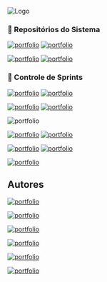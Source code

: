 
![Logo](https://i.imgur.com/qMllffc.png)
 
### 📑 Repositórios do Sistema

[![portfolio](https://img.shields.io/badge/ALPHA_SYSTEM-WEB-00cc99?style=for-the-badge&logo=visualstudiocode&logoColor=white)](https://github.com/giovane-breno/alpha-system-web)
[![portfolio](https://img.shields.io/badge/ALPHA_SYSTEM-DESKTOP-00ccff?style=for-the-badge&logo=visualstudiocode&logoColor=white)](https://github.com/giovane-breno/alpha-system-desktop)

[![portfolio](https://img.shields.io/badge/ALPHA_SYSTEM-MOBILE-ff9933?style=for-the-badge&logo=visualstudiocode&logoColor=white)](https://github.com/giovane-breno/alpha-system-mobile)
[![portfolio](https://img.shields.io/badge/ALPHA_SYSTEM-API-ff0000?style=for-the-badge&logo=visualstudiocode&logoColor=white)](https://github.com/giovane-breno/api-payroll)

### 🔗 Controle de Sprints
[![portfolio](https://img.shields.io/badge/SPRINT_01-CONCLUIDO-0da818?style=for-the-badge&logo=stackblitz&logoColor=white)](https://github.com/giovane-breno/ALPHA-SYSTEM/tree/main/SPRINT%201/CASOS%20DE%20USO)
[![portfolio](https://img.shields.io/badge/SPRINT_02-CONCLUIDO-0da818?style=for-the-badge&logo=stackblitz&logoColor=white)](https://github.com/giovane-breno/ALPHA-SYSTEM/tree/main/SPRINT%201/CASOS%20DE%20USO)

[![portfolio](https://img.shields.io/badge/SPRINT_03-CONCLUIDO-0da818?style=for-the-badge&logo=stackblitz&logoColor=white)](https://github.com/giovane-breno/ALPHA-SYSTEM/tree/main/SPRINT%203)
[![portfolio](https://img.shields.io/badge/SPRINT_04-CONCLUIDO-0da818?style=for-the-badge&logo=stackblitz&logoColor=white)](https://github.com/giovane-breno/ALPHA-SYSTEM/tree/main/SPRINT%204)

![portfolio](https://img.shields.io/badge/SPRINT_05-PERIODO_PROVAS-ff3300?style=for-the-badge&logo=stackblitz&logoColor=white)

[![portfolio](https://img.shields.io/badge/SPRINT_06-CONCLUIDO-0da818?style=for-the-badge&logo=stackblitz&logoColor=white)](https://github.com/giovane-breno/ALPHA-SYSTEM/tree/main/SPRINT%206)
[![portfolio](https://img.shields.io/badge/SPRINT_07-CONCLUIDO-0da818?style=for-the-badge&logo=stackblitz&logoColor=white)](https://github.com/giovane-breno/ALPHA-SYSTEM/tree/main/SPRINT%207)

[![portfolio](https://img.shields.io/badge/SPRINT_08-CONCLUIDO-0da818?style=for-the-badge&logo=stackblitz&logoColor=white)](https://github.com/giovane-breno/ALPHA-SYSTEM/tree/main/SPRINT%208)
[![portfolio](https://img.shields.io/badge/SPRINT_09-CONCLUIDO-0da818?style=for-the-badge&logo=stackblitz&logoColor=white)](https://github.com/giovane-breno/ALPHA-SYSTEM/tree/main/SPRINT%209)

[![portfolio](https://img.shields.io/badge/SPRINT_10-CONCLUIDO-0da818?style=for-the-badge&logo=stackblitz&logoColor=white)](https://github.com/giovane-breno/ALPHA-SYSTEM/tree/main/SPRINT%2010)




## Autores

[![portfolio](https://img.shields.io/badge/ISABELA_RIBEIRO_DE_CARVALHO-SCRUM_MASTER-f00?style=for-the-badge&logo=firewalla&logoColor=white)](https://www.github.com/isabela-create)

[![portfolio](https://img.shields.io/badge/GIOVANE_BRENO_PEREIRA_BARBOSA-PRODUCT_OWNER-d17f21?style=for-the-badge&logo=firewalla&logoColor=white)](https://www.github.com/giovane-breno)


[![portfolio](https://img.shields.io/badge/EDUARDO_PARANHOS-SCRUM_TEAM-00f?style=for-the-badge&logo=firewalla&logoColor=white)](https://www.github.com/Eduardoparanhoz020)

[![portfolio](https://img.shields.io/badge/LEVI_CUSTÓDIO_KODAIRA_LEÃO_-SCRUM_TEAM-00f?style=for-the-badge&logo=firewalla&logoColor=white)](https://www.github.com/Levickl)

[![portfolio](https://img.shields.io/badge/MARCELO_FERNANDES_DA_COSTA-SCRUM_TEAM-00f?style=for-the-badge&logo=firewalla&logoColor=white)](https://www.github.com/LodestMC)

[![portfolio](https://img.shields.io/badge/VITOR_AUGUSTO-SCRUM_TEAM-00f?style=for-the-badge&logo=firewalla&logoColor=white)](https://www.github.com/VitorAugustopgs)

